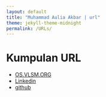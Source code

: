 ```yaml
---
layout: default
title: "Muhammad Aulia Akbar | url"
theme: jekyll-theme-midnight
permalink: /URLs/
---
```


# Kumpulan URL
- [OS.VLSM.ORG](https://os.vlsm.org/)
- [Linkedin](https://www.linkedin.com/in/mauliaakbar/)
- [github](https://www.github.com/Xerdiosa)
